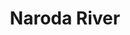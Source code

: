 ---
title: "Naroda River"
title_bn: "নারদা নদী"
description: "Generated from Musa Khan river at Sadar Upazilla of Natore that discharged into Boral river at Singra Upazilla.
Pourosova of Natore Sadar is situated on the side of the river.
Length of this river is 35 km. Width is 18 meter. Depth is 5 meter. Basin size is 150 sq. km. This is seasonal river. No effect of ebb and tide on this river."
---